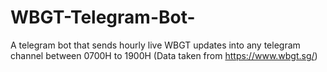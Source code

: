 # WBGT-Telegram-Bot-
A telegram bot that sends hourly live WBGT updates into any telegram channel between 0700H to 1900H (Data taken from https://www.wbgt.sg/)
